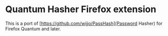 # Quantum Hasher Firefox extension

This is a port of [https://github.com/wijjo/PassHash](Password Hasher) for
Firefox Quantum and later.
